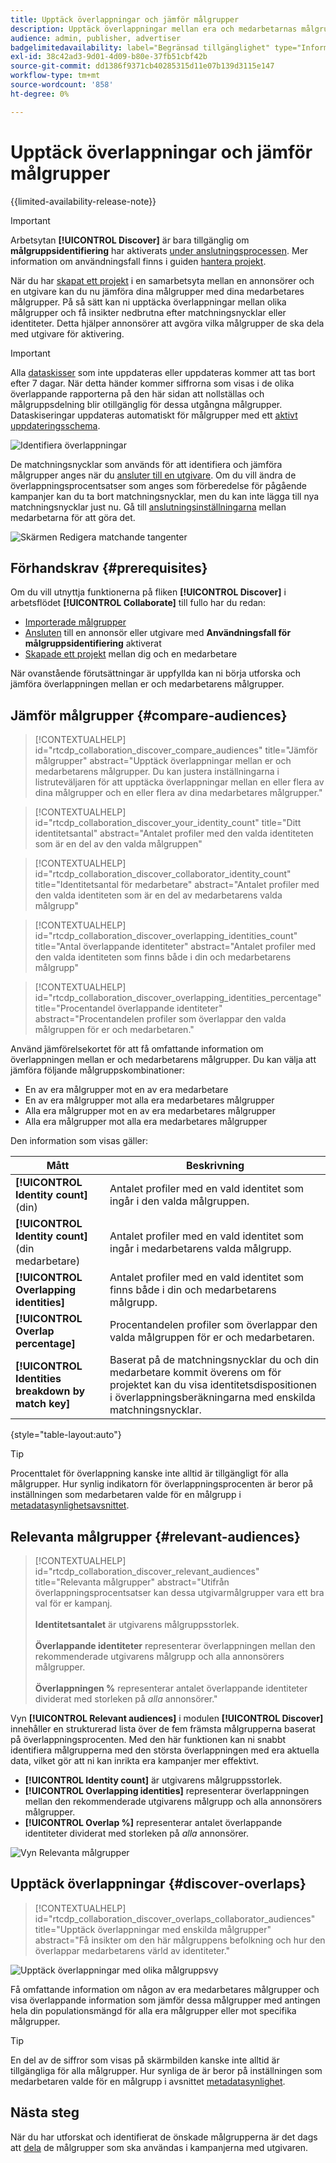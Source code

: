 ```yaml
---
title: Upptäck överlappningar och jämför målgrupper
description: Upptäck överlappningar mellan era och medarbetarnas målgrupper. Lär dig hur ni hittar de bästa målgrupperna som kan användas i era kampanjer.
audience: admin, publisher, advertiser
badgelimitedavailability: label="Begränsad tillgänglighet" type="Informative" url="https://helpx.adobe.com/legal/product-descriptions/real-time-customer-data-platform-collaboration.html newtab=true"
exl-id: 38c42ad3-9d01-4d09-b80e-37fb51cbf42b
source-git-commit: dd1386f9371cb40285315d11e07b139d3115e147
workflow-type: tm+mt
source-wordcount: '858'
ht-degree: 0%

---
```


# Upptäck överlappningar och jämför målgrupper

{{limited-availability-release-note}}

>[!IMPORTANT]
>
>Arbetsytan **[!UICONTROL Discover]** är bara tillgänglig om **målgruppsidentifiering** har aktiverats [ under anslutningsprocessen](../connect/establishing-connections.md#connection-settings). Mer information om användningsfall finns i guiden [hantera projekt](./manage-projects.md#project-use-cases).

När du har [skapat ett projekt](/help/guide/collaborate/manage-projects.md) i en samarbetsyta mellan en annonsörer och en utgivare kan du nu jämföra dina målgrupper med dina medarbetares målgrupper. På så sätt kan ni upptäcka överlappningar mellan olika målgrupper och få insikter nedbrutna efter matchningsnycklar eller identiteter. Detta hjälper annonsörer att avgöra vilka målgrupper de ska dela med utgivare för aktivering.

>[!IMPORTANT]
>
>Alla [dataskisser](/help/guide/glossary.md#sketches) som inte uppdateras eller uppdateras kommer att tas bort efter 7 dagar. När detta händer kommer siffrorna som visas i de olika överlappande rapporterna på den här sidan att nollställas och målgruppsdelning blir otillgänglig för dessa utgångna målgrupper. Dataskiseringar uppdateras automatiskt för målgrupper med ett [aktivt uppdateringsschema](/help/guide/setup/onboard-audiences.md#schedule).

![Identifiera överlappningar](/help/assets/collaborate/discover-overlaps/discover-overlaps.png)

De matchningsnycklar som används för att identifiera och jämföra målgrupper anges när du [ansluter till en utgivare](/help/guide/connect/establishing-connections.md#connection-settings). Om du vill ändra de överlappningsprocentsatser som anges som förberedelse för pågående kampanjer kan du ta bort matchningsnycklar, men du kan inte lägga till nya matchningsnycklar just nu. Gå till [anslutningsinställningarna](/help/guide/connect/establishing-connections.md#connection-settings) mellan medarbetarna för att göra det.

![Skärmen Redigera matchande tangenter](/help/assets/collaborate/discover-overlaps/edit-match-keys.png)

## Förhandskrav {#prerequisites}

Om du vill utnyttja funktionerna på fliken **[!UICONTROL Discover]** i arbetsflödet **[!UICONTROL Collaborate]** till fullo har du redan:

* [Importerade målgrupper](/help/guide/setup/onboard-audiences.md)
* [Ansluten](/help/guide/connect/establishing-connections.md) till en annonsör eller utgivare med **Användningsfall för målgruppsidentifiering** aktiverat
* [Skapade ett projekt](/help/guide/collaborate/manage-projects.md) mellan dig och en medarbetare

När ovanstående förutsättningar är uppfyllda kan ni börja utforska och jämföra överlappningen mellan er och medarbetarens målgrupper.

## Jämför målgrupper {#compare-audiences}

>[!CONTEXTUALHELP]
>id="rtcdp_collaboration_discover_compare_audiences"
>title="Jämför målgrupper"
>abstract="Upptäck överlappningar mellan er och medarbetarens målgrupper. Du kan justera inställningarna i listruteväljaren för att upptäcka överlappningar mellan en eller flera av dina målgrupper och en eller flera av dina medarbetares målgrupper."

>[!CONTEXTUALHELP]
>id="rtcdp_collaboration_discover_your_identity_count"
>title="Ditt identitetsantal"
>abstract="Antalet profiler med den valda identiteten som är en del av den valda målgruppen"

>[!CONTEXTUALHELP]
>id="rtcdp_collaboration_discover_collaborator_identity_count"
>title="Identitetsantal för medarbetare"
>abstract="Antalet profiler med den valda identiteten som är en del av medarbetarens valda målgrupp"

>[!CONTEXTUALHELP]
>id="rtcdp_collaboration_discover_overlapping_identities_count"
>title="Antal överlappande identiteter"
>abstract="Antalet profiler med den valda identiteten som finns både i din och medarbetarens målgrupp"

>[!CONTEXTUALHELP]
>id="rtcdp_collaboration_discover_overlapping_identities_percentage"
>title="Procentandel överlappande identiteter"
>abstract="Procentandelen profiler som överlappar den valda målgruppen för er och medarbetaren."

Använd jämförelsekortet för att få omfattande information om överlappningen mellan er och medarbetarens målgrupper. Du kan välja att jämföra följande målgruppskombinationer:

* En av era målgrupper mot en av era medarbetare
* En av era målgrupper mot alla era medarbetares målgrupper
* Alla era målgrupper mot en av era medarbetares målgrupper
* Alla era målgrupper mot alla era medarbetares målgrupper

Den information som visas gäller:

| Mått | Beskrivning |
|---------|----------|
| **[!UICONTROL Identity count]** (din) | Antalet profiler med en vald identitet som ingår i den valda målgruppen. |
| **[!UICONTROL Identity count]** (din medarbetare) | Antalet profiler med en vald identitet som ingår i medarbetarens valda målgrupp. |
| **[!UICONTROL Overlapping identities]** | Antalet profiler med en vald identitet som finns både i din och medarbetarens målgrupp. |
| **[!UICONTROL Overlap percentage]** | Procentandelen profiler som överlappar den valda målgruppen för er och medarbetaren. |
| **[!UICONTROL Identities breakdown by match key]** | Baserat på de matchningsnycklar du och din medarbetare kommit överens om för projektet kan du visa identitetsdispositionen i överlappningsberäkningarna med enskilda matchningsnycklar. |

{style="table-layout:auto"}

>[!TIP]
>
>Procenttalet för överlappning kanske inte alltid är tillgängligt för alla målgrupper. Hur synlig indikatorn för överlappningsprocenten är beror på inställningen som medarbetaren valde för en målgrupp i [metadatasynlighetsavsnittet](/help/guide/setup/onboard-audiences.md#metadata-visibility).

## Relevanta målgrupper {#relevant-audiences}

>[!CONTEXTUALHELP]
>id="rtcdp_collaboration_discover_relevant_audiences"
>title="Relevanta målgrupper"
>abstract="Utifrån överlappningsprocentsatser kan dessa utgivarmålgrupper vara ett bra val för er kampanj. <br><br> <b>Identitetsantalet</b> är utgivarens målgruppsstorlek. <br><br> <b>Överlappande identiteter</b> representerar överlappningen mellan den rekommenderade utgivarens målgrupp och alla annonsörers målgrupper. <br><br> <b>Överlappningen %</b> representerar antalet överlappande identiteter dividerat med storleken på <i>alla</i> annonsörer."

Vyn **[!UICONTROL Relevant audiences]** i modulen **[!UICONTROL Discover]** innehåller en strukturerad lista över de fem främsta målgrupperna baserat på överlappningsprocenten. Med den här funktionen kan ni snabbt identifiera målgrupperna med den största överlappningen med era aktuella data, vilket gör att ni kan inrikta era kampanjer mer effektivt.

* **[!UICONTROL Identity count]** är utgivarens målgruppsstorlek.
* **[!UICONTROL Overlapping identities]** representerar överlappningen mellan den rekommenderade utgivarens målgrupp och alla annonsörers målgrupper.
* **[!UICONTROL Overlap %]** representerar antalet överlappande identiteter dividerat med storleken på *alla* annonsörer.

![Vyn Relevanta målgrupper](/help/assets/collaborate/discover-overlaps/relevant-audiences-highlighted.png)

## Upptäck överlappningar {#discover-overlaps}

>[!CONTEXTUALHELP]
>id="rtcdp_collaboration_discover_overlaps_collaborator_audiences"
>title="Upptäck överlappningar med enskilda målgrupper"
>abstract="Få insikter om den här målgruppens befolkning och hur den överlappar medarbetarens värld av identiteter."

![Upptäck överlappningar med olika målgruppsvy](/help/assets/collaborate/discover-overlaps/discover-overlaps-cards-view.png)

Få omfattande information om någon av era medarbetares målgrupper och visa överlappande information som jämför dessa målgrupper med antingen hela din populationsmängd för alla era målgrupper eller mot specifika målgrupper.

>[!TIP]
>
>En del av de siffror som visas på skärmbilden kanske inte alltid är tillgängliga för alla målgrupper. Hur synliga de är beror på inställningen som medarbetaren valde för en målgrupp i avsnittet [metadatasynlighet](/help/guide/setup/onboard-audiences.md#metadata-visibility).

## Nästa steg

När du har utforskat och identifierat de önskade målgrupperna är det dags att [dela](/help/guide/collaborate/share.md) de målgrupper som ska användas i kampanjerna med utgivaren.

